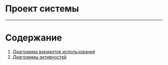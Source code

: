 # Проект системы
---

# Содержание
1. [Диаграмма вариантов использования](UseCase/Readme.md)
2. [Диаграммы активностей](Activity/README.md)